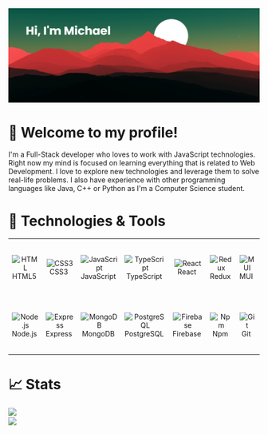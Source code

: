 <img src="./banner.png" />

# 👋 Welcome to my profile!

I'm a Full-Stack developer who loves to work with
JavaScript technologies. Right now my mind is focused on learning everything
that is related to Web Development. I love to explore new technologies and
leverage them to solve real-life problems. I also have experience with other
programming languages like Java, C++ or Python as I'm a Computer Science
student.

# 🔧 Technologies & Tools

<table>
  <tr>
    <td align="center" minHeight="110" minWidth="110">
      <img
        src="https://cdn.jsdelivr.net/gh/devicons/devicon/icons/html5/html5-plain.svg"
        width="48"
        height="48"
        alt="HTML"
      />
      <br />HTML5&nbsp;
    </td>
    <td align="center" height="110" width="110">
      <img
        src="https://cdn.jsdelivr.net/gh/devicons/devicon/icons/css3/css3-plain.svg"
        width="48"
        height="48"
        alt="CSS3"
      />
      <br />CSS3&nbsp;
    </td>
    <td align="center" height="110" width="110">
      <img
        src="https://cdn.jsdelivr.net/gh/devicons/devicon/icons/javascript/javascript-plain.svg"
        width="48"
        height="48"
        alt="JavaScript"
      />
      <br />JavaScript&nbsp;
    </td>
    <td align="center" height="110" width="110">
      <img
        src="https://cdn.jsdelivr.net/gh/devicons/devicon/icons/typescript/typescript-plain.svg"
        width="48"
        height="48"
        alt="TypeScript"
      />
      <br />TypeScript&nbsp;
    </td>
    <td align="center" height="110" width="110">
      <img
        src="https://cdn.jsdelivr.net/gh/devicons/devicon/icons/react/react-original.svg"
        width="48"
        height="48"
        alt="React"
      />
      <br />React&nbsp;
    </td>
    <td align="center" height="110" width="110">
      <img
        src="https://cdn.jsdelivr.net/gh/devicons/devicon/icons/redux/redux-original.svg"
        width="48"
        height="48"
        alt="Redux"
      />
      <br />Redux&nbsp;
    </td>
    <td align="center" height="110" width="110">
      <img
        src="https://cdn.jsdelivr.net/gh/devicons/devicon/icons/materialui/materialui-original.svg"
        width="48"
        height="48"
        alt="MUI"
      />
      <br />MUI&nbsp;
    </td>
    <td align="center" height="110" width="110">
      <img
        src="https://cdn.jsdelivr.net/gh/devicons/devicon/icons/bootstrap/bootstrap-plain.svg"
        width="48"
        height="48"
        alt="Bootstrap"
      />
      <br />Bootstrap&nbsp;
    </td>
    <td align="center" height="110" width="110">
      <img
        src="https://cdn.jsdelivr.net/gh/devicons/devicon/icons/figma/figma-original.svg"
        width="48"
        height="48"
        alt="Figma"
      />
      <br />Figma&nbsp;
    </td>
  </tr>
  <tr>
    <td align="center" height="110" width="110">
      <img
        src="https://cdn.jsdelivr.net/gh/devicons/devicon/icons/nodejs/nodejs-original.svg"
        width="48"
        height="48"
        alt="Node.js"
      />
      <br />Node.js&nbsp;
    </td>
    <td align="center" height="110" width="110">
      <img
        src="https://cdn.jsdelivr.net/gh/devicons/devicon/icons/express/express-original.svg"
        width="48"
        height="48"
        alt="Express"
      />
      <br />Express&nbsp;
    </td>
    <td align="center" height="110" width="110">
      <img
        src="https://cdn.jsdelivr.net/gh/devicons/devicon/icons/mongodb/mongodb-original.svg"
        width="48"
        height="48"
        alt="MongoDB"
      />
      <br />MongoDB&nbsp;
    </td>
    <td align="center" height="110" width="110">
      <img
        src="https://cdn.jsdelivr.net/gh/devicons/devicon/icons/postgresql/postgresql-original.svg"
        width="48"
        height="48"
        alt="PostgreSQL"
      />
      <br />PostgreSQL&nbsp;
    </td>
    <td align="center" height="110" width="110">
      <img
        src="https://cdn.jsdelivr.net/gh/devicons/devicon/icons/firebase/firebase-plain.svg"
        width="48"
        height="48"
        alt="Firebase"
      />
      <br />Firebase&nbsp;
    </td>
    <td align="center" height="110" width="110">
      <img
        src="https://cdn.jsdelivr.net/gh/devicons/devicon/icons/npm/npm-original-wordmark.svg"
        width="48"
        height="48"
        alt="Npm"
      />
      <br />Npm&nbsp;
    </td>
    <td align="center" height="110" width="110">
      <img
        src="https://cdn.jsdelivr.net/gh/devicons/devicon/icons/git/git-original.svg"
        width="48"
        height="48"
        alt="Git"
      />
      <br />Git&nbsp;
    </td>
    <td align="center" height="110" width="110">
      <img
        src="https://cdn.jsdelivr.net/gh/devicons/devicon/icons/jest/jest-plain.svg"
        width="48"
        height="48"
        alt="Jest"
      />
      <br />Jest&nbsp;
    </td>
    <td align="center" height="110" width="110">
      <img
        src="https://cdn.jsdelivr.net/gh/devicons/devicon/icons/webpack/webpack-original.svg"
        width="48"
        height="48"
        alt="Webpack"
      />
      <br />Webpack&nbsp;
    </td>
  </tr>
</table>

# 📈 Stats

<img
  src="https://github-readme-stats.vercel.app/api?username=michalosman&show_icons=true&theme=react&&hide_border=true"
/>
<br />
<img
  src="https://github-readme-streak-stats.herokuapp.com/?user=michalosman&&theme=react&&hide_border=true"
/>
